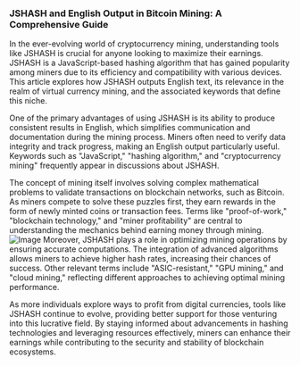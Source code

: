 ### JSHASH and English Output in Bitcoin Mining: A Comprehensive Guide

In the ever-evolving world of cryptocurrency mining, understanding tools like JSHASH is crucial for anyone looking to maximize their earnings. JSHASH is a JavaScript-based hashing algorithm that has gained popularity among miners due to its efficiency and compatibility with various devices. This article explores how JSHASH outputs English text, its relevance in the realm of virtual currency mining, and the associated keywords that define this niche.

One of the primary advantages of using JSHASH is its ability to produce consistent results in English, which simplifies communication and documentation during the mining process. Miners often need to verify data integrity and track progress, making an English output particularly useful. Keywords such as "JavaScript," "hashing algorithm," and "cryptocurrency mining" frequently appear in discussions about JSHASH.

The concept of mining itself involves solving complex mathematical problems to validate transactions on blockchain networks, such as Bitcoin. As miners compete to solve these puzzles first, they earn rewards in the form of newly minted coins or transaction fees. Terms like "proof-of-work," "blockchain technology," and "miner profitability" are central to understanding the mechanics behind earning money through mining.
 ![Image](https://github.com/user-attachments/assets/b6e7b7a2-655e-4d44-8baa-20c566a3cb65)
Moreover, JSHASH plays a role in optimizing mining operations by ensuring accurate computations. The integration of advanced algorithms allows miners to achieve higher hash rates, increasing their chances of success. Other relevant terms include "ASIC-resistant," "GPU mining," and "cloud mining," reflecting different approaches to achieving optimal mining performance.

As more individuals explore ways to profit from digital currencies, tools like JSHASH continue to evolve, providing better support for those venturing into this lucrative field. By staying informed about advancements in hashing technologies and leveraging resources effectively, miners can enhance their earnings while contributing to the security and stability of blockchain ecosystems.
